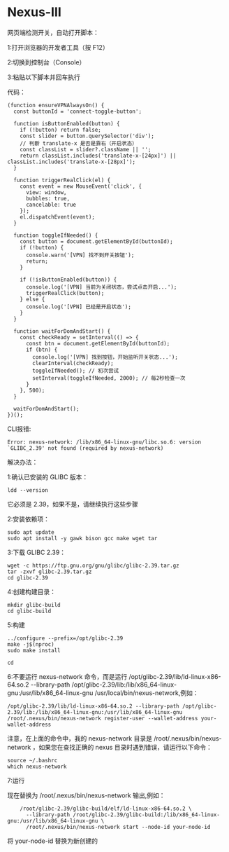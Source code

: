 # Nexus-III

网页端检测开关，自动打开脚本：

1:打开浏览器的开发者工具（按 F12）

2:切换到控制台（Console）

3:粘贴以下脚本并回车执行


代码：

    (function ensureVPNAlwaysOn() {
      const buttonId = 'connect-toggle-button';
    
      function isButtonEnabled(button) {
        if (!button) return false;
        const slider = button.querySelector('div');
        // 判断 translate-x 是否是靠右（开启状态）
        const classList = slider?.className || '';
        return classList.includes('translate-x-[24px]') || classList.includes('translate-x-[28px]');
      }
    
      function triggerRealClick(el) {
        const event = new MouseEvent('click', {
          view: window,
          bubbles: true,
          cancelable: true
        });
        el.dispatchEvent(event);
      }
    
      function toggleIfNeeded() {
        const button = document.getElementById(buttonId);
        if (!button) {
          console.warn('[VPN] 找不到开关按钮');
          return;
        }
    
        if (!isButtonEnabled(button)) {
          console.log('[VPN] 当前为关闭状态，尝试点击开启...');
          triggerRealClick(button);
        } else {
          console.log('[VPN] 已经是开启状态');
        }
      }
    
      function waitForDomAndStart() {
        const checkReady = setInterval(() => {
          const btn = document.getElementById(buttonId);
          if (btn) {
            console.log('[VPN] 找到按钮，开始监听开关状态...');
            clearInterval(checkReady);
            toggleIfNeeded(); // 初次尝试
            setInterval(toggleIfNeeded, 2000); // 每2秒检查一次
          }
        }, 500);
      }
    
      waitForDomAndStart();
    })();


CLI报错:

    Error: nexus-network: /lib/x86_64-linux-gnu/libc.so.6: version `GLIBC_2.39' not found (required by nexus-network)

解决办法：

1:确认已安装的 GLIBC 版本：

    ldd --version
    
它必须是 2.39，如果不是，请继续执行这些步骤

2:安装依赖项：

    sudo apt update
    sudo apt install -y gawk bison gcc make wget tar
    
3:下载 GLIBC 2.39：

    wget -c https://ftp.gnu.org/gnu/glibc/glibc-2.39.tar.gz
    tar -zxvf glibc-2.39.tar.gz
    cd glibc-2.39
    
4:创建构建目录：

    mkdir glibc-build
    cd glibc-build
    
5:构建

    ../configure --prefix=/opt/glibc-2.39
    make -j$(nproc)
    sudo make install

    cd

6:不要运行 nexus-network 命令，而是运行 /opt/glibc-2.39/lib/ld-linux-x86-64.so.2 --library-path /opt/glibc-2.39/lib:/lib/x86_64-linux-gnu:/usr/lib/x86_64-linux-gnu /usr/local/bin/nexus-network,例如：

    /opt/glibc-2.39/lib/ld-linux-x86-64.so.2 --library-path /opt/glibc-2.39/lib:/lib/x86_64-linux-gnu:/usr/lib/x86_64-linux-gnu /root/.nexus/bin/nexus-network register-user --wallet-address your-wallet-address

注意，在上面的命令中，我的 nexus-network 目录是 /root/.nexus/bin/nexus-network ，如果您在查找正确的 nexus 目录时遇到错误，请运行以下命令：

    source ~/.bashrc
    which nexus-network

7:运行

现在替换为 /root/.nexus/bin/nexus-network 输出,例如：

        /root/glibc-2.39/glibc-build/elf/ld-linux-x86-64.so.2 \
          --library-path /root/glibc-2.39/glibc-build:/lib/x86_64-linux-gnu:/usr/lib/x86_64-linux-gnu \
          /root/.nexus/bin/nexus-network start --node-id your-node-id
          
将 your-node-id 替换为新创建的

